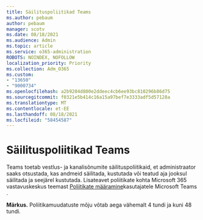 ```yaml
---
title: Säilituspoliitikad Teams
ms.author: pebaum
author: pebaum
manager: scotv
ms.date: 08/18/2021
ms.audience: Admin
ms.topic: article
ms.service: o365-administration
ROBOTS: NOINDEX, NOFOLLOW
localization_priority: Priority
ms.collection: Adm_O365
ms.custom:
- "13650"
- "9000734"
ms.openlocfilehash: a2b9204d800e2ddeec4cb6ee93bc810296b86d75
ms.sourcegitcommit: f0321e5b414c16a15a97bef7e3333adf5d57128a
ms.translationtype: MT
ms.contentlocale: et-EE
ms.lasthandoff: 08/18/2021
ms.locfileid: "58454587"
---
```

# <a name="retention-policies-in-teams"></a>Säilituspoliitikad Teams

Teams toetab vestlus- [](https://docs.microsoft.com/microsoftteams/retention-policies) ja kanalisõnumite säilituspoliitikaid, et administraator saaks otsustada, kas andmeid säilitada, kustutada või teatud aja jooksul säilitada ja seejärel kustutada. Lisateavet poliitikate kohta Microsoft 365 vastavuskeskus teemast [Poliitikate määramine](https://docs.microsoft.com/microsoftteams/assign-policies)kasutajatele Microsoft Teams .

**Märkus.** Poliitikamuudatuste mõju võtab aega vähemalt 4 tundi ja kuni 48 tundi.